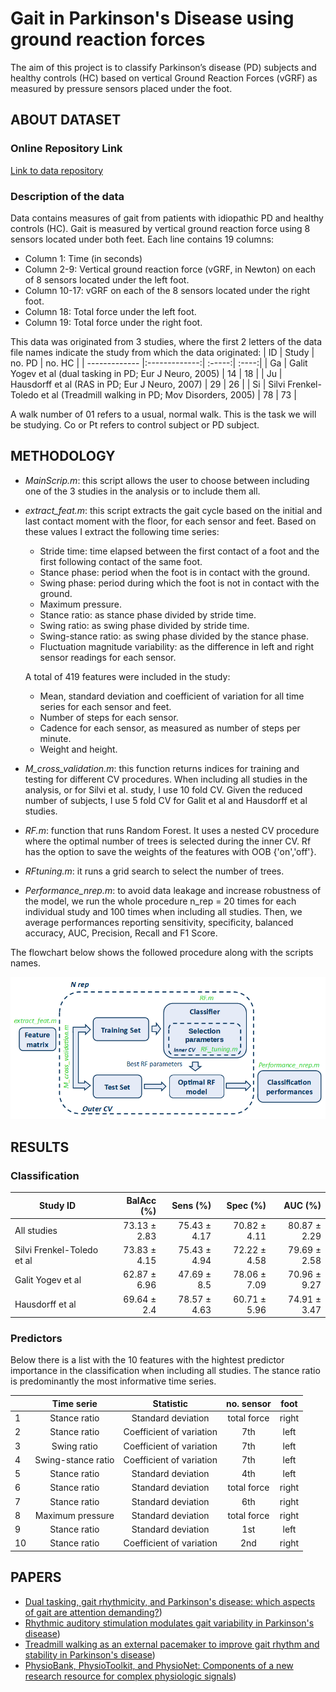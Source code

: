 # Gait in Parkinson's Disease using ground reaction forces
The aim of this project is to classify Parkinson’s disease (PD) subjects and healthy controls (HC) based on vertical Ground Reaction Forces (vGRF) as measured by pressure sensors placed under the foot. 

## ABOUT DATASET
### Online Repository Link
[Link to data repository](https://physionet.org/content/gaitpdb/1.0.0/)

### Description of the data
Data contains measures of gait from patients with idiopathic PD and healthy controls (HC). Gait is measured by vertical ground reaction force using 8 sensors located under both feet. Each line contains 19 columns:
* Column 1: Time (in seconds)
* Column 2-9: Vertical ground reaction force (vGRF, in Newton) on each of 8 sensors located under the left foot.
* Column 10-17: vGRF on each of the 8 sensors located under the right foot.
* Column 18: Total force under the left foot.
* Column 19: Total force under the right foot.

This data was originated from 3 studies, where the first 2 letters of the data file names indicate the study from which the data originated:
| ID        | Study           | no. PD  | no. HC |
| ------------- |:-------------:| :-----:| :----:|
| Ga      | Galit Yogev et al (dual tasking in PD; Eur J Neuro, 2005) | 14 | 18 |
| Ju      | Hausdorff et al (RAS in PD; Eur J Neuro, 2007)      |   29 | 26 |
| Si | Silvi Frenkel-Toledo et al (Treadmill walking in PD; Mov Disorders, 2005)      |    78 | 73 |

A walk number of 01 refers to a usual, normal walk. This is the task we will be studying. Co or Pt refers to control subject or PD subject.

## METHODOLOGY
* *MainScrip.m*: this script allows the user to choose between including one of the 3 studies in the analysis or to include them all.  
* *extract_feat.m*: this script extracts the gait cycle based on the initial and last contact moment with the floor, for each sensor and feet. Based on these values I extract the following time series:
  - Stride time: time elapsed between the first contact of a foot and the first following contact of the same foot.
  - Stance phase: period when the foot is in contact with the ground.
  - Swing phase: period during which the foot is not in contact with the ground.
  - Maximum pressure.
  - Stance ratio: as stance phase divided by stride time.
  - Swing ratio: as swing phase divided by stride time.
  - Swing-stance ratio: as swing phase divided by the stance phase. 
  - Fluctuation magnitude variability: as the difference in left and right sensor readings for each sensor.

  A total of 419 features were included in the study:
  - Mean, standard deviation and coefficient of variation for all time series for each sensor and feet.
  - Number of steps for each sensor.
  - Cadence for each sensor, as measured as number of steps per minute.
  - Weight and height.
* *M_cross_validation.m*: this function returns indices for training and testing for different CV procedures. When including all studies in the analysis, or for Silvi et al. study, I use 10 fold CV. Given the reduced number of subjects, I use 5 fold CV for Galit et al and Hausdorff et al studies.
* *RF.m*: function that runs Random Forest. It uses a nested CV procedure where the optimal number of trees is selected during the inner CV. Rf has the option to save the weights of the features with OOB {'on','off'}. 
* *RFtuning.m*: it runs a grid search to select the number of trees.
* *Performance_nrep.m*: to avoid data leakage and increase robustness of the model, we run the whole procedure n_rep = 20 times for each individual study and 100 times when including all studies. Then, we average performances reporting sensitivity, specificity, balanced accuracy, AUC, Precision, Recall and F1 Score.

The flowchart below shows the followed procedure along with the scripts names.

<p align="center">
  <img src="https://github.com/MariaGoniIba/Gait-Parkinsons-Disease-GRF/blob/master/flowchart.png"
</p>

## RESULTS
  
### Classification

| Study ID        | BalAcc (%) | Sens (%) | Spec (%) | AUC (%) |
| ------------- | -----:| -----:| -----:| -----:|
| All studies | 73.13 ± 2.83 | 75.43 ± 4.17 | 70.82 ± 4.11 | 80.87 ± 2.29 |
| Silvi Frenkel-Toledo et al  | 73.83 ± 4.15 | 75.43 ± 4.94 | 72.22 ± 4.58 | 79.69 ± 2.58 |
| Galit Yogev et al | 62.87 ± 6.96 | 47.69 ± 8.5 | 78.06 ± 7.09 | 70.96 ± 9.27 |
| Hausdorff et al | 69.64 ± 2.4 | 78.57 ± 4.63 | 60.71 ± 5.96 | 74.91 ± 3.47 |

### Predictors
Below there is a list with the 10 features with the hightest predictor importance in the classification when including all studies. The stance ratio is predominantly the most informative time series.
  
| | **Time serie** | **Statistic** | **no. sensor** | **foot**| 
| -- | :-------------: | :-----:| :-----:| :-----: |
| 1 | Stance ratio  | Standard deviation | total force | right |
| 2 | Stance ratio | Coefficient of variation | 7th | left |
| 3 | Swing ratio  | Coefficient of variation | 7th | left |
| 4 | Swing-stance ratio | Coefficient of variation | 7th | left |
| 5 | Stance ratio | Standard deviation | 4th | left |
| 6 | Stance ratio | Standard deviation | total force | right |
| 7 | Stance ratio | Standard deviation | 6th | right |
| 8 | Maximum pressure | Standard deviation | total force | right |
| 9 | Stance ratio | Standard deviation | 1st | left |
| 10 | Stance ratio | Coefficient of variation | 2nd | right |
  
## PAPERS
* [Dual tasking, gait rhythmicity, and Parkinson's disease: which aspects of gait are attention demanding?](https://pubmed.ncbi.nlm.nih.gov/16176368/))
* [Rhythmic auditory stimulation modulates gait variability in Parkinson's disease](https://pubmed.ncbi.nlm.nih.gov/17953624/))
* [Treadmill walking as an external pacemaker to improve gait rhythm and stability in Parkinson's disease](https://pubmed.ncbi.nlm.nih.gov/15929090/))
* [PhysioBank, PhysioToolkit, and PhysioNet: Components of a new research resource for complex physiologic signals](https://physionet.org/content/gaitpdb/1.0.0/))


